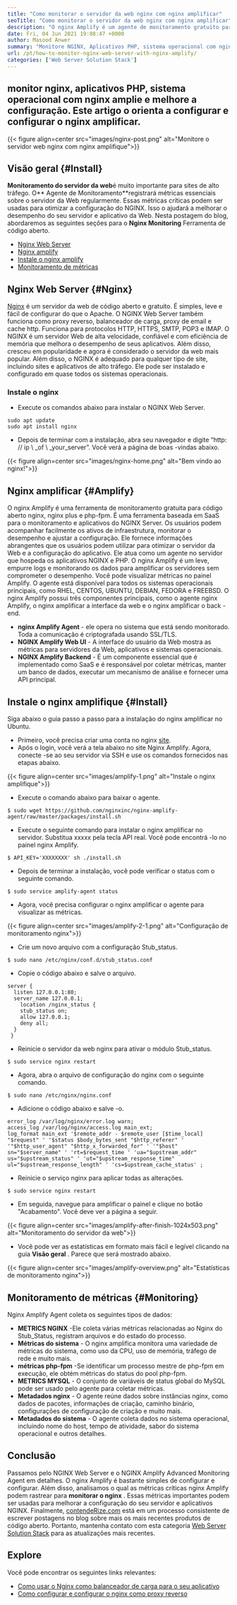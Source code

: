```yaml
---
title: "Como monitorar o servidor da web nginx com nginx amplificar" 
seoTitle: "Como monitorar o servidor da web nginx com nginx amplificar" 
description: "O nginx Amplify é um agente de monitoramento gratuito para aplicativos NGINX Web Server e PHP. Este artigo é sobre como monitorar o servidor da web nginx com o nginx amplificar" 
date: Fri, 04 Jun 2021 19:08:47 +0000
author: Masood Anwer
summary: "Monitore NGINX, Aplicativos PHP, sistema operacional com nginx amplificar e melhorar a configuração. Este artigo o orienta a configurar e configurar o nginx amplificar." 
url: /pt/how-to-monitor-nginx-web-server-with-nginx-amplify/
categories: ['Web Server Solution Stack']
---
```


## monitor nginx, aplicativos PHP, sistema operacional com nginx amplie e melhore a configuração. Este artigo o orienta a configurar e configurar o nginx amplificar.

{{< figure align=center src="images/nginx-post.png" alt="Monitore o servidor web nginx com nginx amplifique">}}


## Visão geral {#Install}

**Monitoramento do servidor da web**é muito importante para sites de alto tráfego. O** Agente de Monitoramento**registrará métricas essenciais sobre o servidor da Web regularmente. Essas métricas críticas podem ser usadas para otimizar a configuração do NGINX. Isso o ajudará a melhorar o desempenho do seu servidor e aplicativo da Web.
Nesta postagem do blog, abordaremos as seguintes seções para o **Nginx Monitoring** Ferramenta de código aberto.
  * [Nginx Web Server][1]
  * [Nginx amplify][2]
  * [Instale o nginx amplify][3]
  * [Monitoramento de métricas][4]

## Nginx Web Server {#Nginx}

[Nginx][5] é um servidor da web de código aberto e gratuito. É simples, leve e fácil de configurar do que o Apache. O NGINX Web Server também funciona como proxy reverso, balanceador de carga, proxy de email e cache http. Funciona para protocolos HTTP, HTTPS, SMTP, POP3 e IMAP. O NGINX é um servidor Web de alta velocidade, confiável e com eficiência de memória que melhora o desempenho de seus aplicativos. Além disso, cresceu em popularidade e agora é considerado o servidor da web mais popular. Além disso, o NGINX é adequado para qualquer tipo de site, incluindo sites e aplicativos de alto tráfego. Ele pode ser instalado e configurado em quase todos os sistemas operacionais.

### Instale o nginx
  * Execute os comandos abaixo para instalar o NGINX Web Server.
```
sudo apt update
sudo apt install nginx
```
  * Depois de terminar com a instalação, abra seu navegador e digite “http: // ip \ _of \ _your_server”. Você verá a página de boas -vindas abaixo.

{{< figure align=center src="images/nginx-home.png" alt="Bem vindo ao nginx!">}}


## Nginx amplificar {#Amplify}

O nginx Amplify é uma ferramenta de monitoramento gratuita para código aberto nginx, nginx plus e php-fpm. É uma ferramenta baseada em SaaS para o monitoramento e aplicativos do NGINX Server. Os usuários podem acompanhar facilmente os ativos de infraestrutura, monitorar o desempenho e ajustar a configuração. Ele fornece informações abrangentes que os usuários podem utilizar para otimizar o servidor da Web e a configuração do aplicativo. Ele atua como um agente no servidor que hospeda os aplicativos NGINX e PHP. O nginx Amplify é um leve, empurre logs e monitorando os dados para amplificar os servidores sem comprometer o desempenho. Você pode visualizar métricas no painel Amplify. O agente está disponível para todos os sistemas operacionais principais, como RHEL, CENTOS, UBUNTU, DEBIAN, FEDORA e FREEBSD. O nginx Amplify possui três componentes principais, como o agente nginx Amplify, o nginx amplificar a interface da web e o nginx amplificar o back -end.
* **nginx Amplify Agent** - ele opera no sistema que está sendo monitorado. Toda a comunicação é criptografada usando SSL/TLS.
* **NGINX Amplify Web UI** - A interface do usuário da Web mostra as métricas para servidores da Web, aplicativos e sistemas operacionais.
* **NGINX Amplify Backend** - É um componente essencial que é implementado como SaaS e é responsável por coletar métricas, manter um banco de dados, executar um mecanismo de análise e fornecer uma API principal.

## Instale o nginx amplifique {#Install}

Siga abaixo o guia passo a passo para a instalação do nginx amplificar no Ubuntu.
  * Primeiro, você precisa criar uma conta no nginx [site][6].
  * Após o login, você verá a tela abaixo no site Nginx Amplify. Agora, conecte -se ao seu servidor via SSH e use os comandos fornecidos nas etapas abaixo.

{{< figure align=center src="images/amplify-1.png" alt="Instale o nginx amplifique">}}

  * Execute o comando abaixo para baixar o agente.
```
$ sudo wget https://github.com/nginxinc/nginx-amplify-agent/raw/master/packages/install.sh
```
  * Execute o seguinte comando para instalar o nginx amplificar no servidor. Substitua xxxxx pela tecla API real. Você pode encontrá -lo no painel nginx Amplify.
```
$ API_KEY='XXXXXXXX' sh ./install.sh
```
  * Depois de terminar a instalação, você pode verificar o status com o seguinte comando.
```
$ sudo service amplify-agent status
```
  * Agora, você precisa configurar o nginx amplificar o agente para visualizar as métricas.

{{< figure align=center src="images/amplify-2-1.png" alt="Configuração de monitoramento nginx">}}

  * Crie um novo arquivo com a configuração Stub_status.
```
$ sudo nano /etc/nginx/conf.d/stub_status.conf
```
  * Copie o código abaixo e salve o arquivo.
```
server {
  listen 127.0.0.1:80;
  server_name 127.0.0.1;
    location /nginx_status {
    stub_status on;
    allow 127.0.0.1;
    deny all;
  }
 }
```
  * Reinicie o servidor da web nginx para ativar o módulo Stub_status.
```
$ sudo service nginx restart
```
  * Agora, abra o arquivo de configuração do nginx com o seguinte comando.
```
$ sudo nano /etc/nginx/nginx.conf
```
  * Adicione o código abaixo e salve -o.
```
error_log /var/log/nginx/error.log warn;
access_log /var/log/nginx/access.log main_ext;
log_format main_ext '$remote_addr - $remote_user [$time_local] "$request" ' '$status $body_bytes_sent "$http_referer" ' '"$http_user_agent" "$http_x_forwarded_for" ' '"$host" sn="$server_name" ' 'rt=$request_time ' 'ua="$upstream_addr" us="$upstream_status" ' 'ut="$upstream_response_time" ul="$upstream_response_length" ' 'cs=$upstream_cache_status' ;
```
  * Reinicie o serviço nginx para aplicar todas as alterações.
```
$ sudo service nginx restart
```
  * Em seguida, navegue para amplificar o painel e clique no botão "Acabamento". Você deve ver a página a seguir.

{{< figure align=center src="images/amplify-after-finish-1024x503.png" alt="Monitoramento do servidor da web">}}

* Você pode ver as estatísticas em formato mais fácil e legível clicando na guia **Visão geral** . Parece que será mostrado abaixo.

{{< figure align=center src="images/amplify-overview.png" alt="Estatísticas de monitoramento nginx">}}


## Monitoramento de métricas {#Monitoring}

Nginx Amplify Agent coleta os seguintes tipos de dados:
* **METRICS NGINX** -Ele coleta várias métricas relacionadas ao Nginx do Stub_Status, registram arquivos e do estado do processo.
* **Métricas do sistema** - O nginx amplifica monitora uma variedade de métricas do sistema, como uso da CPU, uso de memória, tráfego de rede e muito mais.
* **métricas php-fpm** -Se identificar um processo mestre de php-fpm em execução, ele obtém métricas do status do pool php-fpm.
* **METRICS MYSQL** - O conjunto de variáveis ​​de status global do MySQL pode ser usado pelo agente para coletar métricas.
* **Metadados nginx** - O agente reúne dados sobre instâncias nginx, como dados de pacotes, informações de criação, caminho binário, configurações de configuração de criação e muito mais.
* **Metadados do sistema** - O agente coleta dados no sistema operacional, incluindo nome do host, tempo de atividade, sabor do sistema operacional e outros detalhes.

## Conclusão
Passamos pelo NGINX Web Server e o NGINX Amplify Advanced Monitoring Agent em detalhes. O nginx Amplify é bastante simples de configurar e configurar. Além disso, analisamos o qual as métricas críticas nginx Amplify podem rastrear para **monitorar o nginx** . Essas métricas importantes podem ser usadas para melhorar a configuração do seu servidor e aplicativos NGINX.
Finalmente, [contendeRize.com][7] está em um processo consistente de escrever postagens no blog sobre mais os mais recentes produtos de código aberto. Portanto, mantenha contato com esta categoria [Web Server Solution Stack][8] para as atualizações mais recentes.

## Explore
Você pode encontrar os seguintes links relevantes:
  * [Como usar o Nginx como balanceador de carga para o seu aplicativo][9]
  * [Como configurar e configurar o nginx como proxy reverso][10]



[1]: #Nginx
[2]: #Amplify
[3]: #Install
[4]: #Monitoring
[5]: https://products.containerize.com/solution-stack/nginx
[6]: https://amplify.nginx.com/signup/
[7]: https://containerize.com
[8]: https://blog.containerize.com/category/web-server-solution-stack/
[9]: https://blog.containerize.com/web-server-solution-stack/how-to-use-nginx-as-load-balancer-for-your-application/
[10]: https://blog.containerize.com/web-server-solution-stack/how-to-setup-and-configure-nginx-as-reverse-proxy/
